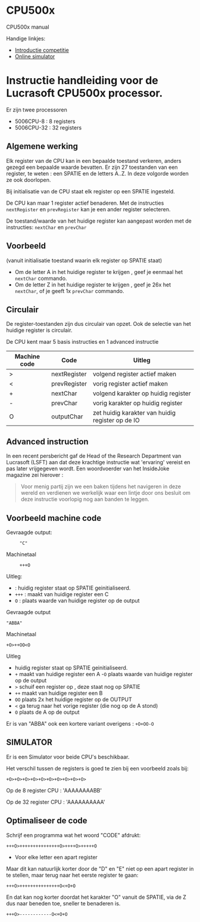 # CPU500x
CPU500x manual

Handige linkjes:

* [Introductie competitie](Intro.md)
* [Online simulator](http://lucrasoft.github.io/CPU500x/)




Instructie handleiding voor de Lucrasoft CPU500x processor.
===========================================================

Er zijn twee processoren
* 5006CPU-8  : 8 registers 
* 5006CPU-32 : 32 registers

Algemene werking
----------------

Elk register van de CPU kan in een bepaalde toestand verkeren, anders gezegd een bepaalde waarde bevatten. Er zijn 27 toestanden van een register, te weten : een SPATIE en de letters A..Z. 
In deze volgorde worden ze ook doorlopen.

Bij initialisatie van de CPU staat elk register op een SPATIE ingesteld.

De CPU kan maar 1 register actief benaderen.
Met de instructies `nextRegister` en `prevRegister` kan je een ander register selecteren.

De toestand/waarde van het huidige register kan aangepast worden met de instructies: `nextChar` en `prevChar`

Voorbeeld
---------

(vanuit initialisatie toestand waarin elk register op SPATIE staat) 

* Om de letter A in het huidige register te krijgen , geef je eenmaal het `nextChar` commando.
* Om de letter Z in het huidige register te krijgen , geef je 26x het `nextChar`, of je geeft 1x `prevChar` commando.

Circulair
---------

De register-toestanden zijn dus circulair van opzet. Ook de selectie van het huidige register is circulair.


De CPU kent maar 5 basis instructies en 1 advanced instructie

| Machine code | Code         | Uitleg
|--------------|--------------|--------------------
| >            | nextRegister | volgend register actief maken
| < 	         | prevRegister | vorig register actief maken
| +            | nextChar     | volgend karakter op huidig register
| -            | prevChar     | vorig karakter op huidig register 
| O            | outputChar   | zet huidig karakter van huidig register op de IO


Advanced instruction
--------------------

In een recent persbericht gaf de Head of the Research Department van Lucrasoft (LSFT) aan dat deze krachtige instructie wat 'ervaring' vereist en pas later vrijgegeven wordt. Een woordvoerder van het InsideJoke magazine zei hierover :

> Voor menig partij zijn we een baken tijdens het navigeren in deze wereld en verdienen we werkelijk waar een lintje door ons besluit om deze instructie voorlopig nog aan banden te leggen.



Voorbeeld machine code
----------------------

Gevraagde output:
```
     "C"
```

Machinetaal      
```
     +++O
```

Uitleg:

-    : huidig register staat op SPATIE geinitialiseerd.
- `+++` : maakt van huidige register een C
- `O`   : plaats waarde van huidige register op de output

		   
Gevraagde output 
```
"ABBA"
```
Machinetaal     
```
+O>++OO<O
```

Uitleg

- huidig register staat op SPATIE geinitialiseerd.
- `+` maakt van huidige register een A
-`O` plaats waarde van huidige register op de output
- `>` schuif een register op , deze staat nog op SPATIE
- `++` maakt van huidige register een B 
- `OO` plaats 2x het huidige register op de OUTPUT
- `<` ga terug naar het vorige register (die nog op de A stond)
- `O` plaats de A op de output

Er is van "ABBA" ook een kortere variant overigens : `+O+OO-O`



SIMULATOR
---------
Er is een Simulator voor beide CPU's beschikbaar.

Het verschil tussen de registers is goed te zien bij een voorbeeld zoals bij:

`+O>+O>+O>+O>+O>+O>+O>+O>+O>+O>`

Op de 8 register CPU  : 'AAAAAAAABB'

Op de 32 register CPU : 'AAAAAAAAAA'


Optimaliseer de code
--------------------

Schrijf een programma wat het woord "CODE" afdrukt:

`+++O>+++++++++++++++O>++++O>+++++O`

- Voor elke letter een apart register

Maar dit kan natuurlijk korter door de "D" en "E" niet op een apart register in te stellen, 
maar terug naar het eerste register te gaan:

`+++O>+++++++++++++++O<+O+O`

En dat kan nog korter doordat het karakter "O" vanuit de SPATIE, via de Z dus naar beneden toe, sneller te benaderen is.

`+++O>------------O<+O+O`

